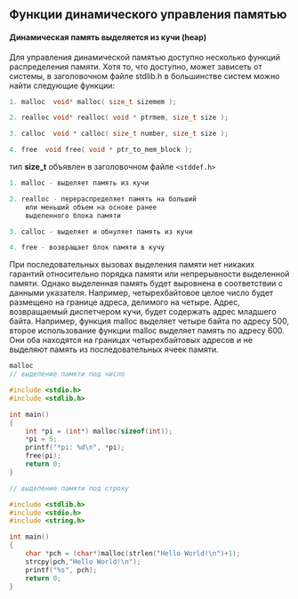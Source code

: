 ## Функции динамического управления памятью
#### Динамическая память выделяется из кучи (heap)
Для управления динамической памятью доступно несколько функций распределения памяти. 
Хотя то, что доступно, может зависеть от системы, 
в заголовочном файле stdlib.h 
в большинстве систем можно найти следующие функции:
```c
1. malloc  void* malloc( size_t sizemem );

2. realloc void* realloc( void * ptrmem, size_t size );

3. calloc  void * calloc( size_t number, size_t size );

4. free  void free( void * ptr_to_mem_block );
```
тип **size_t** объявлен в заголовочном файле `<stddef.h>`
```c
1. malloc - выделяет память из кучи

2. realloc - перераспределяет память на больший
	или меньший объем на основе ранее 
	выделенного блока памяти

3. calloc - выделяет и обнуляет память из кучи

4. free - возвращает блок памяти в кучу
```


При последовательных вызовах выделения памяти нет никаких гарантий
относительно порядка памяти или непрерывности выделенной памяти. 
Однако выделенная память будет выровнена в соответствии с данными указателя.
Например, четырехбайтовое целое число 
будет размещено на границе адреса, делимого на четыре. 
Адрес, возвращаемый диспетчером кучи, будет содержать адрес младшего байта.
Например, функция malloc выделяет четыре байта по адресу 500, 
второе использование функции malloc выделяет память по адресу 600. 
Они оба находятся на границах четырехбайтовых адресов 
и не выделяют память из последовательных ячеек памяти. 
```c
malloc
// выделение памяти под число

#include <stdio.h>
#include <stdlib.h>

int main()
{
	int *pi = (int*) malloc(sizeof(int));
	*pi = 5;
	printf("*pi: %d\n", *pi);
	free(pi);
	return 0;
}

// выделение памяти под строку

#include <stdlib.h>
#include <stdio.h>
#include <string.h>

int main()
{
	char *pch = (char*)malloc(strlen("Hello World!\n")+1);
	strcpy(pch,"Hello World!\n");
	printf("%s", pch);
	return 0;
}
```